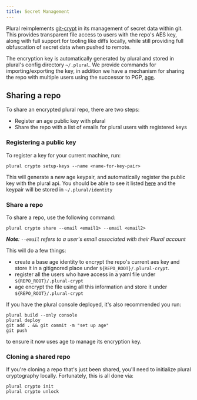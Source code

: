```yaml
---
title: Secret Management
---
```


Plural reimplements [git-crypt](https://github.com/AGWA/git-crypt) in its management of secret data within git. This provides transparent file access to users with the repo's AES key, along with full support for tooling like diffs locally, while still providing full obfuscation of secret data when pushed to remote.

The encryption key is automatically generated by plural and stored in plural's config directory `~/.plural`. We provide commands for importing/exporting the key, in addition we have a mechanism for sharing the repo with multiple users using the successor to PGP, [age](https://github.com/FiloSottile/age).

## Sharing a repo

To share an encrypted plural repo, there are two steps:

* Register an age public key with plural
* Share the repo with a list of emails for plural users with registered keys

### Registering a public key

To register a key for your current machine, run:

```shell {% showHeader=false %}
plural crypto setup-keys --name <name-for-key-pair>
```

This will generate a new age keypair, and automatically register the public key with the plural api. You should be able to see it listed [here](https://app.plural.sh/me/edit/keys) and the keypair will be stored in `~/.plural/identity`

### Share a repo

To share a repo, use the following command:

```shell {% showHeader=false %}
plural crypto share --email <email1> --email <email2>
```

_**Note**:  `--email` refers to a user's email associated with their Plural account_

This will do a few things:

* create a base age identity to encrypt the repo's current aes key and store it in a gitignored place under `${REPO_ROOT}/.plural-crypt`.
* register all the users who have access in a yaml file under `${REPO_ROOT}/.plural-crypt`
* age encrypt the file using all this information and store it under `${REPO_ROOT}/.plural-crypt`

If you have the plural console deployed, it's also recommended you run:

```shell {% showHeader=false %}
plural build --only console
plural deploy
git add . && git commit -m "set up age"
git push
```

to ensure it now uses age to manage its encryption key.

### Cloning a shared repo

If you're cloning a repo that's just been shared, you'll need to initialize plural cryptography locally. Fortunately, this is all done via:

```shell {% showHeader=false %}
plural crypto init
plural crypto unlock
```

